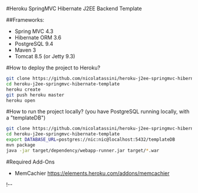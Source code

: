 
#Heroku SpringMVC Hibernate J2EE Backend Template

##Frameworks:
* Spring MVC 4.3
* Hibernate ORM 3.6 
* PostgreSQL 9.4
* Maven 3
* Tomcat 8.5 (or Jetty 9.3)

#How to deploy the project to Heroku?
```Bash
git clone https://github.com/nicolatassini/heroku-j2ee-springmvc-hibernate-template.git
cd heroku-j2ee-springmvc-hibernate-template
heroku create
git push heroku master
heroku open
```

#How to run the project locally? (you have PostgreSQL running locally, with a "templateDB")
```Bash
git clone https://github.com/nicolatassini/heroku-j2ee-springmvc-hibernate-template.git
cd heroku-j2ee-springmvc-hibernate-template
export DATABASE_URL=postgres://nic:nic@localhost:5432/templateDB
mvn package
java -jar target/dependency/webapp-runner.jar target/*.war
```

#Required Add-Ons
* MemCachier https://elements.heroku.com/addons/memcachier


!--
	<repositories>
		<!-- JBoss Repository used for Java EE 6 pieces -->  <!--
		<repository>
			<id>repository.jboss.org</id>
			<name>JBoss Repository</name>
			<url>http://repository.jboss.org/nexus/content/groups/public-jboss/</url>
		</repository>
		<repository>
			<id>atlassian-public</id>
			<url>https://maven.atlassian.com/repository/public</url>
		</repository>
		<repository>
			<id>org.springframework.maven.milestone</id>
			<name>Spring Maven Milestone Repository</name>
			<url>http://maven.springframework.org/milestone</url>
			<snapshots>
				<enabled>false</enabled>
			</snapshots>
		</repository>
	</repositories>
-->